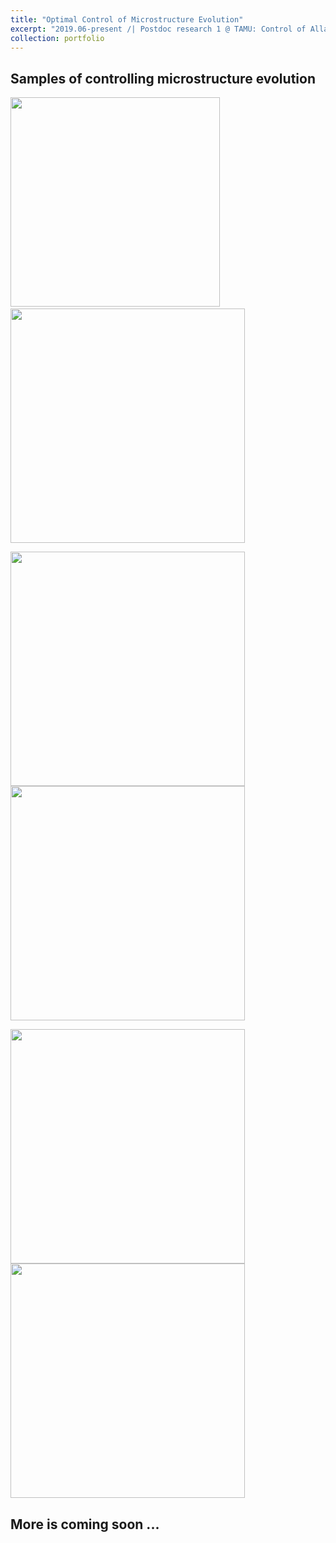 ```yaml
---
title: "Optimal Control of Microstructure Evolution"
excerpt: "2019.06-present /| Postdoc research 1 @ TAMU: Control of Allan-Chan equation and Cahn-Hilliard equation by coupling phase-field models with reinforcement learning algorithms"
collection: portfolio
---
```


## Samples of controlling microstructure evolution

​     <img src="https://maozirui.github.io/images/control1.gif" width="335"/><img src="https://maozirui.github.io/images/control2.gif" width="375"/>         

<img src="https://maozirui.github.io/images/control3.gif" width="375"/><img src="https://maozirui.github.io/images/control4.gif" width="375"/>

<img src="https://maozirui.github.io/images/control5.gif" width="375"/><img src="https://maozirui.github.io/images/control6.gif" width="375"/>





## More is coming soon ...  



